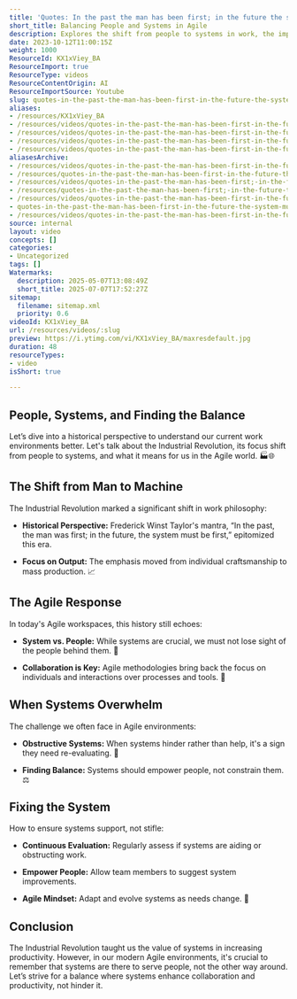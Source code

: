 ```yaml
---
title: 'Quotes: In the past the man has been first; in the future the system must be first. Frederick Winslow Taylor'
short_title: Balancing People and Systems in Agile
description: Explores the shift from people to systems in work, the impact on Agile practices, and the importance of balancing efficient systems with human collaboration.
date: 2023-10-12T11:00:15Z
weight: 1000
ResourceId: KX1xViey_BA
ResourceImport: true
ResourceType: videos
ResourceContentOrigin: AI
ResourceImportSource: Youtube
slug: quotes-in-the-past-the-man-has-been-first-in-the-future-the-system-must-be-first-frederick-winslow-taylor
aliases:
- /resources/KX1xViey_BA
- /resources/videos/quotes-in-the-past-the-man-has-been-first-in-the-future-the-system-must-be-first-frederick-winslow-taylor-KX1xViey_BA
- /resources/videos/quotes-in-the-past-the-man-has-been-first-in-the-future-the-system-must-be-first-frederick-winslow-taylor
- /resources/videos/quotes-in-the-past-the-man-has-been-first-in-the-future-the-system-must-be-first-frederick-taylor
- /resources/videos/quotes-in-the-past-the-man-has-been-first-in-the-future-the-system-must-be-first.-frederick-winslow-taylor
aliasesArchive:
- /resources/videos/quotes-in-the-past-the-man-has-been-first-in-the-future-the-system-must-be-first-frederick-winslow-taylor
- /resources/quotes-in-the-past-the-man-has-been-first-in-the-future-the-system-must-be-first-frederick-winslow-taylor
- /resources/videos/quotes-in-the-past-the-man-has-been-first;-in-the-future-the-system-must-be-first-frederick-taylor
- /resources/quotes-in-the-past-the-man-has-been-first;-in-the-future-the-system-must-be-first-frederick-taylor
- /resources/videos/quotes-in-the-past-the-man-has-been-first-in-the-future-the-system-must-be-first-frederick-taylor
- quotes-in-the-past-the-man-has-been-first-in-the-future-the-system-must-be-first-frederick-winslow-taylor-KX1xViey_BA
- /resources/videos/quotes-in-the-past-the-man-has-been-first-in-the-future-the-system-must-be-first.-frederick-winslow-taylor
source: internal
layout: video
concepts: []
categories:
- Uncategorized
tags: []
Watermarks:
  description: 2025-05-07T13:08:49Z
  short_title: 2025-07-07T17:52:27Z
sitemap:
  filename: sitemap.xml
  priority: 0.6
videoId: KX1xViey_BA
url: /resources/videos/:slug
preview: https://i.ytimg.com/vi/KX1xViey_BA/maxresdefault.jpg
duration: 48
resourceTypes:
- video
isShort: true

---
```

## People, Systems, and Finding the Balance 

Let’s dive into a historical perspective to understand our current work environments better. Let's talk about the Industrial Revolution, its focus shift from people to systems, and what it means for us in the Agile world. 🏭🌐 

## The Shift from Man to Machine  

The Industrial Revolution marked a significant shift in work philosophy: 

- **Historical Perspective:** Frederick Winst Taylor's mantra, “In the past, the man was first; in the future, the system must be first,” epitomized this era. 

- **Focus on Output:** The emphasis moved from individual craftsmanship to mass production. 📈 

## The Agile Response 

In today's Agile workspaces, this history still echoes: 

- **System vs. People:** While systems are crucial, we must not lose sight of the people behind them. 👥 

- **Collaboration is Key:** Agile methodologies bring back the focus on individuals and interactions over processes and tools. 🤝 

## When Systems Overwhelm  

The challenge we often face in Agile environments: 

- **Obstructive Systems:** When systems hinder rather than help, it's a sign they need re-evaluating. 🔧 

- **Finding Balance:** Systems should empower people, not constrain them. ⚖️ 

## Fixing the System  

How to ensure systems support, not stifle: 

- **Continuous Evaluation:** Regularly assess if systems are aiding or obstructing work. 

- **Empower People:** Allow team members to suggest system improvements. 

- **Agile Mindset:** Adapt and evolve systems as needs change. 🔄 

## **Conclusion**  

The Industrial Revolution taught us the value of systems in increasing productivity. However, in our modern Agile environments, it's crucial to remember that systems are there to serve people, not the other way around. Let’s strive for a balance where systems enhance collaboration and productivity, not hinder it.
